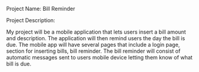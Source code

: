 

<!--
**yilton31/yilton31** is a ✨ _special_ ✨ repository because its `README.md` (this file) appears on your GitHub profile.
-->


Project Name: Bill Reminder

Project Description:

My project will be a mobile application that lets users insert a bill amount and description. The application will then remind users the day the bill is due. The mobile app will have several pages that include a login page, section for inserting bills, bill reminder. The bill reminder will consist of automatic messages sent to users mobile device letting them know of what bill is due.





